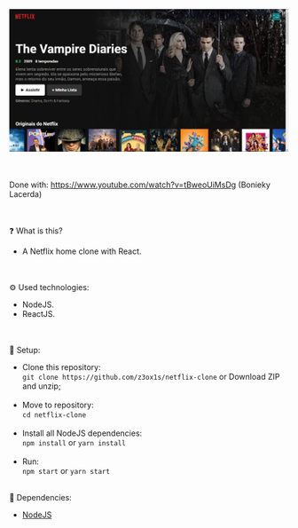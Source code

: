 <img src="screenshot.png" width="800">

<br><br>
Done with: https://www.youtube.com/watch?v=tBweoUiMsDg (Bonieky Lacerda)

<br><br>
❓ What is this?
- A Netflix home clone with React.

<br><br>
⚙️ Used technologies:
- NodeJS.
- ReactJS.

<br><br>
🔧 Setup:
- Clone this repository:<br>
`git clone https://github.com/z3ox1s/netflix-clone` or Download ZIP and unzip;<br><br>
- Move to repository:<br>
`cd netflix-clone`<br><br>
- Install all NodeJS dependencies:<br>
`npm install` or `yarn install`<br><br>
- Run:<br>
`npm start` or `yarn start`<br><br>

📖 Dependencies:
- <a href="https://nodejs.org">NodeJS</a>
